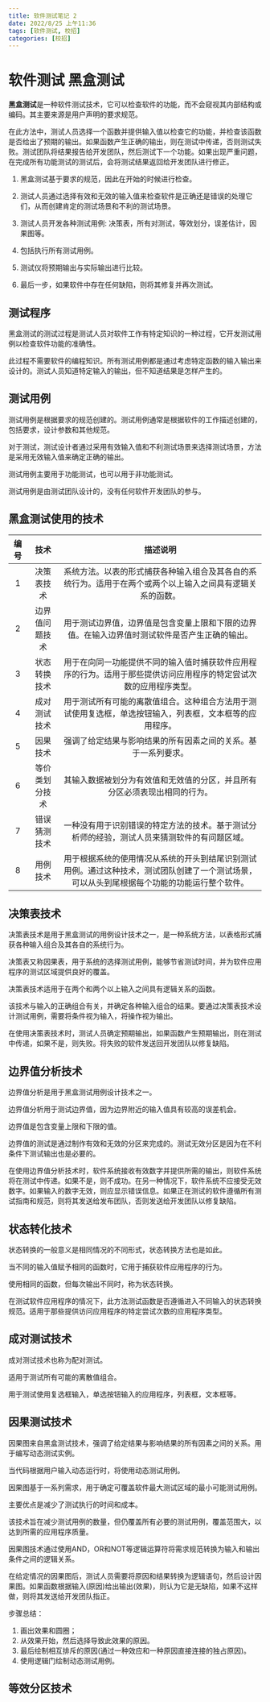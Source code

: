 ```yaml
---
title: 软件测试笔记 2
date: 2022/8/25 上午11:36
tags: [软件测试, 校招]
categories: [校招]
---
```


# 软件测试 黑盒测试

**黑盒测试**是一种软件测试技术，它可以检查软件的功能，而不会窥视其内部结构或编码。其主要来源是用户声明的要求规范。

在此方法中，测试人员选择一个函数并提供输入值以检查它的功能，并检查该函数是否给出了预期的输出。如果函数产生正确的输出，则在测试中传递，否则测试失败。测试团队将结果报告给开发团队，然后测试下一个功能。如果出现严重问题，在完成所有功能测试的测试后，会将测试结果返回给开发团队进行修正。

1. 黑盒测试基于要求的规范，因此在开始的时候进行检查。

2. 测试人员通过选择有效和无效的输入值来检查软件是正确还是错误的处理它们，从而创建肯定的测试场景和不利的测试场景。

3. 测试人员开发各种测试用例: 决策表，所有对测试，等效划分，误差估计，因果图等。

4. 包括执行所有测试用例。

5. 测试仪将预期输出与实际输出进行比较。

6. 最后一步，如果软件中存在任何缺陷，则将其修复并再次测试。

## 测试程序

黑盒测试的测试过程是测试人员对软件工作有特定知识的一种过程，它开发测试用例以检查软件功能的准确性。

此过程不需要软件的编程知识。所有测试用例都是通过考虑特定函数的输入输出来设计的。测试人员知道特定输入的输出，但不知道结果是怎样产生的。

## 测试用例

测试用例是根据要求的规范创建的。测试用例通常是根据软件的工作描述创建的，包括要求，设计参数和其他规范。

对于测试，测试设计者通过采用有效输入值和不利测试场景来选择测试场景，方法是采用无效输入值来确定正确的输出。

测试用例主要用于功能测试，也可以用于非功能测试。

测试用例是由测试团队设计的，没有任何软件开发团队的参与。

## 黑盒测试使用的技术

| 编号  |   技术    |                                  描述说明                                  |
|:---:|:-------:|:----------------------------------------------------------------------:|
|  1  |  决策表技术  |         系统方法。以表的形式捕获各种输入组合及其各自的系统行为。适用于在两个或两个以上输入之间具有逻辑关系的函数。          |
|  2  | 边界值问题技术 |            用于测试边界值，边界值是包含变量上限和下限的边界值。在输入边界值时测试软件是否产生正确的输出。             |
|  3  | 状态转换技术  |       用于在向同一功能提供不同的输入值时捕获软件应用程序的行为。适用于那些提供访问应用程序的特定尝试次数的应用程序类型。        |
|  4  | 成对测试技术  |          用于测试所有可能的离散值组合。这种组合方法用于测试使用复选框，单选按钮输入，列表框，文本框等的应用程序。          |
|  5  |  因果技术   |                    强调了给定结果与影响结果的所有因素之间的关系。基于一系列要求。                     |
|  6  | 等价类划分技术 |                 其输入数据被划分为有效值和无效值的分区，并且所有分区必须表现出相同的行为。                  |
|  7  | 错误猜测技术  |             一种没有用于识别错误的特定方法的技术。基于测试分析师的经验，测试人员来猜测软件的有问题区域。             |
|  8  |  用例技术   | 用于根据系统的使用情况从系统的开头到结尾识别测试用例。通过这种技术，测试团队创建了一个测试场景，可以从头到尾根据每个功能的功能运行整个软件。 |

## 决策表技术

决策表技术是用于黑盒测试的用例设计技术之一，是一种系统方法，以表格形式捕获各种输入组合及其各自的系统行为。

决策表又称因果表，用于系统的选择测试用例，能够节省测试时间，并为软件应用程序的测试区域提供良好的覆盖。

决策表技术适用于在两个和两个以上输入之间具有逻辑关系的函数。

该技术与输入的正确组合有关，并确定各种输入组合的结果。要通过决策表技术设计测试用例，需要将条件视为输入，将操作视为输出。

在使用决策表技术时，测试人员确定预期输出，如果函数产生预期输出，则在测试中传递，如果不是，则失败。将失败的软件发送回开发团队以修复缺陷。

## 边界值分析技术

边界值分析是用于黑盒测试用例设计技术之一。

边界值分析用于测试边界值，因为边界附近的输入值具有较高的误差机会。

边界值是包含变量上限和下限的值。

边界值的测试是通过制作有效和无效的分区来完成的。测试无效分区是因为在不利条件下测试输出也是必要的。

在使用边界值分析技术时，软件系统接收有效数字并提供所需的输出，则软件系统将在测试中传递。如果不是，则不成功。在另一种情况下，软件系统不应接受无效数字。如果输入的数字无效，则应显示错误信息。如果正在测试的软件遵循所有测试指南和规范，则将其发送给发布团队，否则发送给开发团队以修复缺陷。

## 状态转化技术

状态转换的一般意义是相同情况的不同形式，状态转换方法也是如此。

当不同的输入值赋予相同的函数时，它用于捕获软件应用程序的行为。

使用相同的函数，但每次输出不同时，称为状态转换。

在测试软件应用程序的情况下，此方法测试函数是否遵循进入不同输入的状态转换规范。适用于那些提供访问应用程序的特定尝试次数的应用程序类型。

## 成对测试技术

成对测试技术也称为配对测试。

适用于测试所有可能的离散值组合。

用于测试使用复选框输入，单选按钮输入的应用程序，列表框，文本框等。

## 因果测试技术

因果图来自黑盒测试技术，强调了给定结果与影响结果的所有因素之间的关系。用于编写动态测试实例。

当代码根据用户输入动态运行时，将使用动态测试用例。

因果图基于一系列需求，用于确定可覆盖软件最大测试区域的最小可能测试用例。

主要优点是减少了测试执行的时间和成本。

该技术旨在减少测试用例的数量，但仍覆盖所有必要的测试用例，覆盖范围大，以达到所需的应用程序质量。

因果图技术通过使用AND，OR和NOT等逻辑运算符将需求规范转换为输入和输出条件之间的逻辑关系。

在给定情况的因果图后，测试人员需要将原因和结果转换为逻辑语句，然后设计因果图。如果函数根据输入(原因)给出输出(效果)，则认为它是无缺陷，如果不这样做，则将其发送给开发团队指正。

步骤总结：
1. 画出效果和圆圈；
2. 从效果开始，然后选择导致此效果的原因。
3. 最后绘制相互排斥的原因(通过一种效应和一种原因直接连接的独占原因)。
4. 使用逻辑门绘制动态测试用例。

## 等效分区技术


